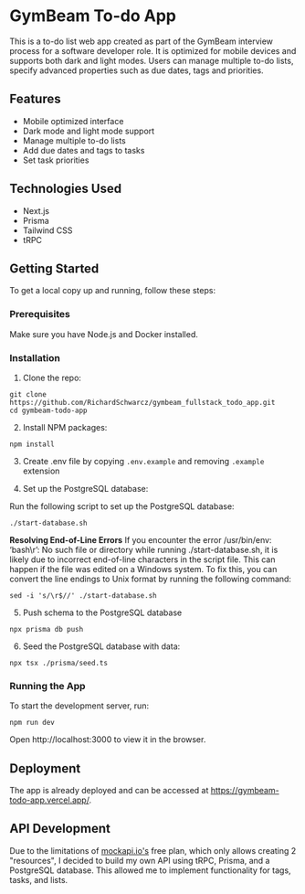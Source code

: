 # GymBeam To-do App

This is a to-do list web app created as part of the GymBeam interview process for a software developer role. It is optimized for mobile devices and supports both dark and light modes. Users can manage multiple to-do lists, specify advanced properties such as due dates, tags and priorities.

## Features

- Mobile optimized interface
- Dark mode and light mode support
- Manage multiple to-do lists
- Add due dates and tags to tasks
- Set task priorities

## Technologies Used

- Next.js
- Prisma
- Tailwind CSS
- tRPC

## Getting Started

To get a local copy up and running, follow these steps:

### Prerequisites

Make sure you have Node.js and Docker installed.

### Installation

1. Clone the repo:

```
git clone https://github.com/RichardSchwarcz/gymbeam_fullstack_todo_app.git
cd gymbeam-todo-app
```

2. Install NPM packages:

```
npm install
```

3. Create .env file by copying `.env.example` and removing `.example` extension

4. Set up the PostgreSQL database:

Run the following script to set up the PostgreSQL database:

```
./start-database.sh
```

**Resolving End-of-Line Errors**
If you encounter the error /usr/bin/env: ‘bash\r’: No such file or directory while running ./start-database.sh, it is likely due to incorrect end-of-line characters in the script file. This can happen if the file was edited on a Windows system. To fix this, you can convert the line endings to Unix format by running the following command:

```
sed -i 's/\r$//' ./start-database.sh
```

5. Push schema to the PostgreSQL database

```
npx prisma db push
```

6. Seed the PostgreSQL database with data:

```
npx tsx ./prisma/seed.ts
```

### Running the App

To start the development server, run:

```
npm run dev
```

Open http://localhost:3000 to view it in the browser.

## Deployment

The app is already deployed and can be accessed at https://gymbeam-todo-app.vercel.app/.

## API Development

Due to the limitations of [mockapi.io's](https://mockapi.io/) free plan, which only allows creating 2 "resources", I decided to build my own API using tRPC, Prisma, and a PostgreSQL database. This allowed me to implement functionality for tags, tasks, and lists.
